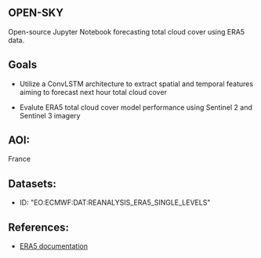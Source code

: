 ## OPEN-SKY

Open-source Jupyter Notebook forecasting total cloud cover using ERA5 data. 

## Goals

- Utilize a ConvLSTM architecture to extract spatial and temporal features aiming to forecast next hour total cloud cover

- Evalute ERA5 total cloud cover model performance using Sentinel 2 and Sentinel 3 imagery


## AOI:

France

## Datasets:

- ID: "EO:ECMWF:DAT:REANALYSIS_ERA5_SINGLE_LEVELS"

## References:

 - [ERA5 documentation](https://confluence.ecmwf.int/display/CKB/ERA5%3A+data+documentation)
